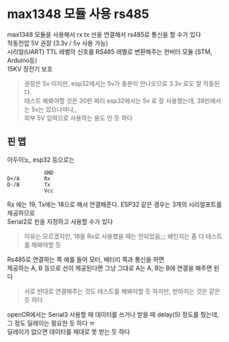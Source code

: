 # max1348 모듈 사용 rs485

max1348 모듈을 사용해서 rx tx 선을 연결해서 rs485로 통신을 할 수가 있다   
작동전압 5V 권장 (3.3v / 5v 사용 가능)  
시리얼(UART) TTL 레벨의 신호를 RS485 레벨로 변환해주는 컨버터 모듈 (STM, Arduino등)  
15KV 정전기 보호

> 권장은 5v 이지만, esp32에서는 5v가 충분이 안나오므로 3.3v 로도 잘 작동된다.   
테스트 해봐야할 것은 30핀 짜리 esp32에서는 5v 로 잘 사용했는데, 38핀에서는 5v는 있으나마나,,   
외부 5V 입력으로 사용하는 용도 인 듯 하다 

## 핀 맵
아두이노, esp32 등으로는 
```
            GND
D+/A        Rx
D-/B        Tx
            Vcc
```
Rx 에는 19, Tx에는 18으로 해서 연결해준다. ESP32 같은 경우는 3개의 시리얼포트를 제공하므로  
Serial2로 핀을 지정하고 사용할 수가 있다   

> 이유는 모르겠지만, 18을 Rx로 사용했을 때는 안되었음;;; 왜인지는 좀 더 테스트를 해봐야할 듯


Rs485로 연결하는 쪽 예를 들어 모터, 배터리 쪽과 통신을 하면  
제공하는 A, B 등으로 선이 제공된다면 그냥 그대로 A는 A, B는 B에 연결을 해주면 된다   

> 서로 반대로 연결해주는 것도 테스트를 해봐야할 듯 하지만, 받아지는 것은 같은 듯 하다   

openCR에서는 Serial3 사용할 때 데이터를 쓰거나 받을 때 delay(5) 정도를 줬는데, 그 정도 딜레이는 필요한 듯 하다  ㅠ  
딜레이가 없으면 데이터를 제대로 못 받는 듯 하다   
